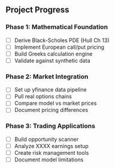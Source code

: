 ## Project Progress

### Phase 1: Mathematical Foundation
- [ ] Derive Black-Scholes PDE (Hull Ch 13)
- [ ] Implement European call/put pricing
- [ ] Build Greeks calculation engine
- [ ] Validate against synthetic data

### Phase 2: Market Integration  
- [ ] Set up yfinance data pipeline
- [ ] Pull real options chains
- [ ] Compare model vs market prices
- [ ] Document pricing differences

### Phase 3: Trading Applications
- [ ] Build opportunity scanner
- [ ] Analyze XXXX earnings setup
- [ ] Create risk management tools
- [ ] Document model limitations
